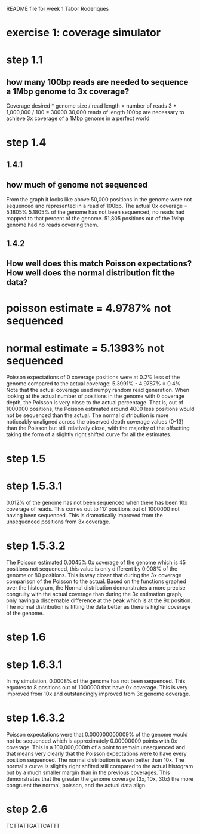 README file for week 1
Tabor Roderiques


# exercise 1: coverage simulator
# step 1.1
## how many 100bp reads are needed to sequence a 1Mbp genome to 3x coverage?
Coverage desired * genome size / read length = number of reads 
3 * 1,000,000 / 100 = 30000
30,000 reads of length 100bp are necessary to achieve 3x coverage of a 1Mbp genome in a perfect world

# step 1.4
## 1.4.1
## how much of genome not sequenced
From the graph it looks like above 50,000 positions in the genome were not sequenced and represented in a read of 100bp. The actual 0x coverage = 5.1805% 
5.1805% of the genome has not been sequenced, no reads had mapped to that percent of the genome. 51,805 positions out of the 1Mbp genome had no reads covering them. 
## 1.4.2
## How well does this match Poisson expectations? How well does the normal distribution fit the data?
# poisson estimate = 4.9787% not sequenced
# normal estimate = 5.1393% not sequenced
Poisson expectations of 0 coverage positions were at 0.2% less of the genome compared to the actual coverage: 5.3991% - 4.9787% = 0.4%. Note that the actual coverage used numpy random read generation. 
When looking at the actual number of positions in the genome with 0 coverage depth, the Poisson is very close to the actual percentage. That is, out of 1000000 positions, the Poisson estimated around 4000 less positions would not be sequenced than the actual. 
The normal distribution is more noticeably unaligned across the observed depth coverage values (0-13) than the Poisson but still relatively close, with the majority of the offsetting taking the form of a slightly right shifted curve for all the estimates.

# step 1.5
# step 1.5.3.1
0.012% of the genome has not been sequenced when there has been 10x coverage of reads. This comes out to 117 positions out of 1000000 not having been sequenced. This is dramatically improved from the unsequenced positions from 3x coverage. 
# step 1.5.3.2
The Poisson estimated 0.0045% 0x coverage of the genome which is 45 positions not sequenced, this value is only different by 0.008% of the genome or 80 positions. This is way closer that during the 3x coverage comparison of the Poisson to the actual. 
Based on the functions graphed over the histogram, the Normal distribution demonstrates a more precise congruity with the actual coverage than during the 3x estimation graph, only having a discernable difference at the peak which is at the 9x position. 
The normal distribution is fitting the data better as there is higher coverage of the genome.

# step 1.6
# step 1.6.3.1
In my simulation, 0.0008% of the genome has not been sequenced. This equates to 8 positions out of 1000000 that have 0x coverage. This is very improved from 10x and outstandingly improved from 3x genome coverage.
# step 1.6.3.2
Poisson expectations were that 0.000000000009% of the genome would not be sequenced which is approximately 0.00000009 points with 0x coverage. This is a 100,000,000th of a point to remain unsequenced and that means very clearly that the Poisson expectations were to have every position sequenced.
The normal distribution is even better than 10x. The normal's curve is slightly right shfited still compared to the actual histogram but by a much smaller margin than in the previous coverages. This demonstrates that the greater the genome coverage (3x, 10x, 30x) the more congruent the normal, poisson, and the actual data align. 



# step 2.6

TCTTATTGATTCATTT